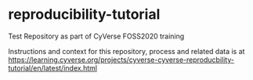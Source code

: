 # reproducibility-tutorial
Test Repository as part of CyVerse FOSS2020 training

Instructions and context for this repository, process and related data is at https://learning.cyverse.org/projects/cyverse-cyverse-reproducbility-tutorial/en/latest/index.html
